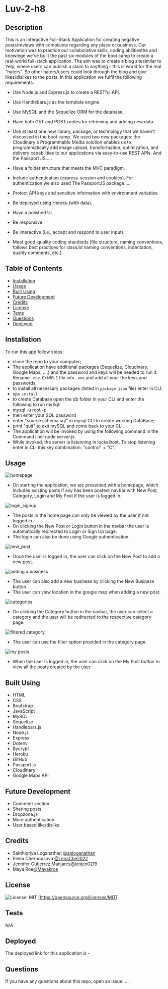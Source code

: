 # Luv-2-h8

## Description

This is an Interactive Full-Stack Application for creating negative posts/reviews with complaints regarding any place or business.
Our motivation was to practice our collaborative skills, coding abilitiesthe and knowlege we've built the past six modules of the boot camp to create a real-world full-stack application.
The aim was to create a blog sitesimilar to Yelp, where users can publish a claim to anything - this is world for the real "haters". So other haters/users could look through the blog and give likes/dislikes to the posts.
In this application we fulfil the following requirements:

* Use Node.js and Express.js to create a RESTful API.

* Use Handlebars.js as the template engine.

* Use MySQL and the Sequelize ORM for the database.

* Have both GET and POST routes for retrieving and adding new data.

* Use at least one new library, package, or technology that we haven’t discussed in the boot camp. We used two new packages: the Cloudinary's Programmable Media solution enables us to programmatically add image upload, transformation, optimization, and delivery capabilities to our applications via easy-to-use REST APIs. And the Passport JS.....

* Have a folder structure that meets the MVC paradigm.

* Include authentication (express-session and cookies). For authentication we also used The PassportJS package.....

* Protect API keys and sensitive information with environment variables.

* Be deployed using Heroku (with data).

* Have a polished UI.

* Be responsive.

* Be interactive (i.e., accept and respond to user input).

* Meet good-quality coding standards (file structure, naming conventions, follows best practices for class/id naming conventions, indentation, quality comments, etc.).

## Table of Contents

- [Installation](#installation)
- [Usage](#usage)
- [Built Using](#built-using)
- [Future Development](#future-development)
- [Credits](#credits)
- [License](#license)
- [Tests](#tests)
- [Questions](#questions)
- [Deployed](#deployed)


## Installation

To run this app follow steps:

* clone the repo to your computer;
* The application have additional packages (Sequelize, Cloudinary, Google Maps, ....) and the password and keys will be needed to run it.
Rename `.env.EXAMPLE` file into `.env` and add all your the keys and passwords.
* to install all nesessary packages (listed in `package.json` file) enter in CLI:
* `npm install`
* to create Database open the db folder in your CLI and enter the following to run mySql:
* mysql -u root -p
* then enter your SQL password
* enter "sourse schema.sql" in mysql CLI to create working DataBase;
* print "quit" to exit mySQL and come back to your CLI.
* The application will be invoked by using the following command in the Command line: node server.js.
* While invoked, the server is listenning in lockalhost. To stop listening enter in CLI this key combination: "control" + "C".

## Usage

![homepage](./public/image/landing_page.png)
* On starting the application, we are presented with a homepage, which includes existing posts if any has been posted; navbar with New Post, Category, Login and My Post if the user is logged in.

![login_signup](./public/image/login_signup.png)
* The posts in the home page can only be viewed by the user if not logged in.
* On clicking the New Post or Login button in the navbar the user is automatically redirected to Login or Sign Up page.
* The login can also be done using Google authentication.

![new_post](./public/image/post_creation.png)
* Once the user is logged in, the user can click on the New Post to add a new post.

![adding a business](./public/image/adding_business.png)
* The user can also add a new business by clicking the New Business button.
* The user can view location in the google map when adding a new post.

![categories](./public/image/category.png)
* On clicking the Category button in the navbar, the user can select a category and the user will be redirected to the respective category page.

![filtered category](./public/image/filtered_category.png)
* The user can use the filter option provided in the category page.

![my posts](./public/image/my_posts.png)
* When the user is logged in, the user can click on the My Post button to view all the posts created by the user.

## Built Using

* HTML
* CSS
* Bootstrap
* JavaScript
* MySQL
* Sequelize
* Handlebars.js
* Node.js
* Express
* Dotenv
* Bycrypt
* Heroku
* GitHub
* Passport.js
* Cloudinary
* Google Maps API

## Future Development

* Comment section
* Sharing posts
* Dropzone.js
* More authentication
* User based like/dislike

## Credits

* Sakthipriya Loganathan [@sploganathan](https://github.com/sploganathan)
* Elena Chernousova [@LenaChe2022](https://github.com/LenaChe2022)
* Jennifer Gutierrez Manjares[@jenjen0219](https://github.com/jenjen0219)
* Maya Roe[@Mayakroe](https://github.com/Mayakroe)

## License
  
  ![License: MIT](https://img.shields.io/badge/License-MIT-yellow.svg)
  (https://opensource.org/licenses/MIT)

## Tests

N/A

## Deployed

The deployed link for this application is - 

## Questions

If you have any questions about this repo, open an issue.
....
